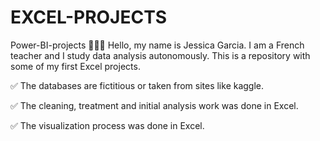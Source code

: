 # EXCEL-PROJECTS

Power-BI-projects
🙍🏾‍♀️ Hello, my name is Jessica Garcia. I am a French teacher and I study data analysis autonomously. This is a repository with some of my first Excel projects.

✅ The databases are fictitious or taken from sites like kaggle.

✅ The cleaning, treatment and initial analysis work was done in Excel.

✅ The visualization process was done in Excel.
